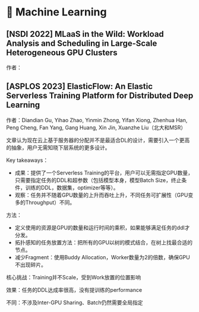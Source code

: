 # 🥇 Machine Learning

## \[NSDI 2022\] MLaaS in the Wild: Workload Analysis and Scheduling in Large-Scale Heterogeneous GPU Clusters
作者：

## \[ASPLOS 2023\] ElasticFlow: An Elastic Serverless Training Platform for Distributed Deep Learning
作者：Diandian Gu, Yihao Zhao, Yinmin Zhong, Yifan Xiong, Zhenhua Han, Peng Cheng, Fan Yang, Gang Huang, Xin Jin, Xuanzhe Liu（北大和MSR）

文章认为现在云上基于服务器的分配并不是最适合DL的设计，需要引入一个更高的抽象，用户无需知晓下层系统的更多设计。

Key takeaways：
- 成果：提供了一个Serverless Training的平台，用户可以无需指定GPU数量，只需要指定任务的DDL和超参数（包括模型本身，模型Batch Size，终止条件，训练的DDL，数据集，optimizer等等）。
- 观察：任务并不随着GPU数量的上升而吞吐上升，不同任务可扩展性（GPU变多的Throughput）不同。

方法：
- 定义使用的资源是GPU的数量和运行时间的乘积，如果能够满足任务的ddl才分发。
- 拓扑感知的任务放置方法：把所有的GPU以树的模式结合，在树上找最合适的节点。
- 减少Fragment：使用Buddy Allocation，Worker数量为2的倍数，确保GPU不出现碎片。

核心挑战：Training并不Scale，受到Work放置的位置影响

效果：任务的DDL达成率很高，没有提训练的performance

不同：不涉及Inter-GPU Sharing、Batch仍然需要全局指定
